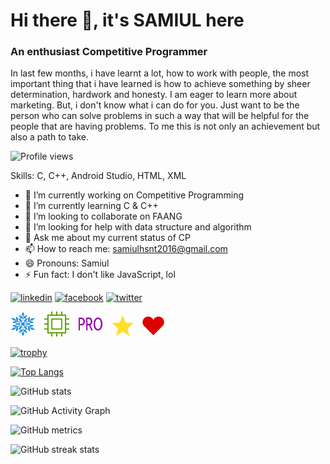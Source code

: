 # Hi there 👋, it's SAMIUL here
### An enthusiast Competitive Programmer 

In last few months, i have learnt a lot, how to work with people, the most important thing that i have learned is how to achieve something by sheer determination, hardwork and honesty. I am eager to learn more about marketing. But, i don't know what i can do for you. Just want to be the person who can solve problems in such a way that will be helpful for the people that are having problems. To me this is not only an achievement but also a path to take.

![Profile views](https://gpvc.arturio.dev/samiulhsnt)  

Skills: C, C++, Android Studio, HTML, XML

- 🔭 I’m currently working on Competitive Programming 
- 🌱 I’m currently learning C & C++ 
- 👯 I’m looking to collaborate on FAANG 
- 🤔 I’m looking for help with data structure and algorithm 
- 💬 Ask me about my current status of CP 
- 📫 How to reach me: samiulhsnt2016@gmail.com 
- 😄 Pronouns: Samiul 
- ⚡ Fun fact: I don't like JavaScript, lol 


[<img src='https://upload.wikimedia.org/wikipedia/commons/0/01/LinkedIn_Logo.svg' alt='linkedin' height='40'>](https://www.linkedin.com/in/msamiulhasnat/)  [<img src='https://upload.wikimedia.org/wikipedia/commons/8/89/Facebook_Logo_%282019%29.svg' alt='facebook' height='40'>](https://www.facebook.com/www.facebook.com/m.samiul.hsnt)  [<img src='https://cdn.jsdelivr.net/npm/simple-icons@3.0.1/icons/twitter.svg' alt='twitter' height='40'>](https://twitter.com/MSamiulHasnat)  

<a href='https://archiveprogram.github.com/'><img src='https://raw.githubusercontent.com/acervenky/animated-github-badges/master/assets/acbadge.gif' width='40' height='40'></a> <a href='https://docs.github.com/en/developers'><img src='https://raw.githubusercontent.com/acervenky/animated-github-badges/master/assets/devbadge.gif' width='40' height='40'></a> <a href='https://github.com/pricing'><img src='https://raw.githubusercontent.com/acervenky/animated-github-badges/master/assets/pro.gif' width='40' height='40'></a> <a href='https://stars.github.com/'><img src='https://raw.githubusercontent.com/acervenky/animated-github-badges/master/assets/starbadge.gif' width='35' height='35'></a> <a href='https://docs.github.com/en/github/supporting-the-open-source-community-with-github-sponsors'><img src='https://raw.githubusercontent.com/acervenky/animated-github-badges/master/assets/sponsorbadge.gif' width='35' height='35'></a> 

[![trophy](https://github-profile-trophy.vercel.app/?username=samiulhsnt)](https://github.com/ryo-ma/github-profile-trophy)

[![Top Langs](https://github-readme-stats.vercel.app/api/top-langs/?username=samiulhsnt)](https://github.com/anuraghazra/github-readme-stats)

![GitHub stats](https://github-readme-stats.vercel.app/api?username=samiulhsnt&show_icons=true&count_private=true)  

![GitHub Activity Graph](https://activity-graph.herokuapp.com/graph?username=samiulhsnt)  

![GitHub metrics](https://metrics.lecoq.io/samiulhsnt)  

![GitHub streak stats](https://github-readme-streak-stats.herokuapp.com/?user=samiulhsnt)  


